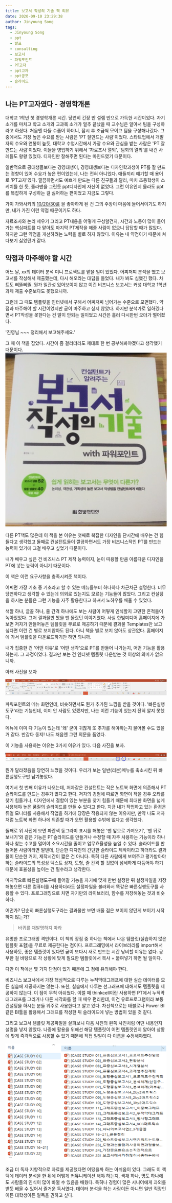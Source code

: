 ```yaml
---
title: 보고서 작성의 기술 책 리뷰
date: 2020-09-10 23:29:38
author: Jinyoung Song
tags:
  - Jinyoung Song
  - ppt
  - 발표
  - consulting
  - 보고서
  - 파워포인트
  - PT고자
  - ppt고자
  - ppt공포
  - 슬라이드
---
```


## 나는 PT고자였다 - 경영학개론

대학교 1학년 첫 경영학개론 시간. 당연히 긴장 반 설렘 반으로 가득한 시간이었다. 자기소개를 마치고 학교 소개와 교과목 소개가 얼추 끝났을 때 교수님은 알아서 팀을 구성하라고 하셨다. 처음엔 다들 수줍어 하더니, 잠시 후 조금씩 모이고 팀을 구성해나갔다. 그 중에서도 가장 높은 수요를 받는 사람은 'PT 잘만드는 사람'이었다. 스타트업에서 개발자의 수요와 연봉이 높듯, 대학교 수업시간에서 가장 수요와 관심을 받는 사람은 'PT 잘만드는 사람'이었다. 이들을 영입하기 위해서 '자료조사 열외', '팀회의 열외'를 내건 사례들도 왕왕 있었다. 디자인만 잘해주면 된다는 마인드였기 때문이다.

일반적으로 공대생들보다는 경영대생이, 경영대생보다는 디자인학과생이 PT를 잘 만드는 경향이 있어 수요가 높은 편이었는데, 나는 전혀 아니었다. 애들끼리 얘기할 때 용어로 'PT고자'였다. 깔끔하면서도 예쁘게 만드는 다른 친구들과 달리, 마치 초등학생이 스케치를 한 듯, 졸라맨을 그린듯 ppt디자인에 자신이 없었다. 그런 이유인지 몰라도 ppt를 복잡하게 구성하는 걸 싫어하는 편이었고 지금도 그렇다.

가이 가와사키의 [10/20/30룰](https://guykawasaki.com/the_102030_rule/) 을 좋아하게 된 건 그의 주장이 마음에 들어서이기도 하지만, 내가 가진 이런 약점 때문이기도 하다.

자료조사와 논리 세우기 그리고 PT내용을 어떻게 구성할건지, 시간과 노동이 많이 들어가는 핵심파트를 다 맡아도 마지막 PT제작을 해줄 사람이 없으니 답답할 때가 많았다. 하지만 그런 약점을 개선하려는 노력을 별로 하지 않았다. 이유는 내 약점이기 때문에 쳐다보기 싫었던거 같다.

## 약점과 마주해야 할 시간

어느 날, xx의 데이터 분석 미니 프로젝트를 맡을 일이 있었다. 어찌저찌 분석을 했고 보고서를 작성해서 제출했는데, 다시 해오라는 대답을 들었다. 내가 봐도 심했긴 했다. 차트도 삐뚤삐뚤. 뭔가 일관성 있어보이지 않고 이건 비즈니스 보고서는 커녕 대학교 1학년 과제 제출 수준보다도 못했으니까.

그런데 그 때도 템플릿을 인터넷에서 구해서 어찌저찌 넘어가는 수준으로 모면했다. 약점과 마주해야 할 시간이었지만 굳이 마주하고 싶지 않았다. 하지만 분석가로 일하겠다면서 PT작성을 못한다는 건 말이 안되는 일이었고 시간은 흘러 다시한번 오더가 떨어졌다.

'진영님 ~~~ 정리해서 보고해주세요.'

그 때 이 책을 잡았다. 시간이 좀 걸리더라도 제대로 한 번 공부해봐야겠다고 생각했기 때문이다.
![책 표지](./writing-report-skill/book_img.jpg)

다른 PT책도 많은데 이 책을 본 이유는 첫째로 복잡한 디자인을 단시간에 배우는 건 힘들다고 생각했고 둘째로 컨설턴트들이 깔끔하면서도 가장 비즈니스적인 PT를 만드는 능력이 있기에 그걸 배우고 싶었기 때문이다.

내가 배우고 싶은 건 비즈니스 PT 제작 능력이지, 눈이 띠용할 만큼 아름다운 디자인을 PT에 넣는 능력이 아니기 때문이다.

이 책은 이런 요구사항을 충족시켜준 책이다.

어쩌면 가장 기초 중 기초라고 할 수 있는 메뉴들부터 하나하나 차근차근 설명한다. 너무 당연하다고 생각할 수 있는데 의외로 있는지도 모르는 기능들이 많았다. 그리고 컨설팅을 하시는 분들은 그런 기능을 자주 활용한다고 하셔서 노하우를 배울 수 있었다.

색깔 하나, 글꼴 하나, 줄 간격 하나에도 보는 사람이 어떻게 인식할지 고민한 흔적들이 녹아있었다. 그저 결과물만 봤을 땐 몰랐던 이야기였다. 사실 한빛미디어 홈페이지에 가보면 저자가 만들어놓은 템플릿을 무료로 제공하기 때문에 결과물 Templates만 보고 싶다면 이런 건 별로 보지않아도 된다. 아니 책을 별로 보지 않아도 상관없다. 홈페이지에 가서 템플릿을 다운로드하기만 하면 되니까.

내가 집중한 건 '어떤 이유'로 '어떤 생각'으로 PT를 만들어 나가는지, 어떤 기능을 활용하는지. 그 과정이었다. 결과만 보는 건 인터넷 템플릿 다운받는 것 이상의 의미가 없으니까.

아래 사진을 보자

![빠른실행도구](./writing-report-skill/fast_execution_tool.jpg)

파워포인트의 메뉴 화면인데, 비슷하면서도 뭔가 추가된 느낌을 받을 것이다. '빠른실행도구'라는 기능인데, 이미 안 사람도 있겠지만, 나는 이런 기능이 있는지 전혀 알지 못했다.

메뉴에 이미 다 기능이 있는데 '왜' 굳이 귀찮게 또 추가를 해야하는지 물어볼 수도 있을거 같다. 반갑다 동지! 나도 처음엔 그런 의문을 품었다.

이 기능을 사용하는 이유는 3가지 이유가 있다. 다음 사진을 보자.

![일반메뉴 축소 후 빠른실행도구만 남겨놓은 화면](./writing-report-skill/after_close_general_menu.jpg)

뭔가 달라졌음을 당연히 느꼈을 것이다. 우리가 보는 일반(리본)메뉴를 축소시킨 뒤 빠른실행도구만 남겨놓았다.

여기서 첫 번째 이유가 나오는데, 저자같은 컨설턴트는 작은 노트북 화면에 의존해서 PT 슬라이드를 만드는 경우가 많다고 한다. 저자의 경험에 따르면 화면이 작을 경우 오타를 찾기 힘들거나, 디자인에서 결함이 있는 부분을 찾기 힘들기 때문에 최대한 화면을 넓게 사용해야 높은 품질의 슬라이드를 만들 수 있다고 한다. 지금 내가 작업하고 있는 환경은 듀얼 모니터를 사용해서 작업을 하기에 당장은 적용되지 않는 이유지만, 만약 나도 저자처럼 노트북 화면 하나에 의존할 때가 오면 활용할 수밖에 없다고 생각했다.

둘째로 위 사진에 보면 파란색 동그라미 표시를 해놓은 '맨 앞으로 가져오기', '맨 뒤로 보내기'와 같은 기능은 PT슬라이드를 만들거나 수정할 때 자주 사용하는 기능이라 하나하나 찾는 수고를 덜어야 소요시간을 줄이고 업무효율성을 높일 수 있다. 슬라이드를 만들어본 사람이라면 알텐데, 단순한 디자인의 간단한 슬라이드 제작이라고 하더라도 결과물이 단순한 거지, 제작시간이 짧은 건 아니다. 특히 다른 사람에게 보여주고 평가받아야 하는 슬라이드의 특성상 텍스트 상자, 도형, 줄 간격 할 것없이 섬세하게 다듬어야 하기 때문에 효율성을 높이는 건 필수라고 생각한다.

마지막으로 빠른실행도구에 들어갈 기능을 자기에 맞게 한번 설정한 뒤 설정파일을 저장해놓으면 다른 컴퓨터를 사용하더라도 설정파일을 불러와서 똑같은 빠른실행도구를 사용할 수 있다. 프로그래밍으로 치면 자기만의 라이브러리, 함수를 저장해놓는 것과 비슷하다.

어떤가? 단순히 빠른실행도구라는 결과물만 보면 배울 점은 보이지 않던게 보이기 시작하지 않는가?


> 바퀴를 재발명하지 마라

유명한 프로그래밍 격언이다. 이 책의 장점 중 하나는 책에서 나온 템플릿(실습하지 않은 템플릿 포함)을 무료로 제공한다는 점이다. 프로그래밍에서 라이브러리를 import해서 사용하듯, 좋은 템플릿이 있다면 굳이 또다시 새로 만드는 시간 낭비할 이유는 없다. 공부한 걸 바탕으로 각 상황에 맞게 필요한 템플릿에서 복사 + 붙여넣기 하면 될 일이다.

다만 이 책에선 몇 가지 단점이 있기 때문에 그 점에 유의해야 한다.

비즈니스 보고서에서 가장 핵심적으로 다루는 누적막대그래프에 대한 실습 데이터를 모든 실습에 제공하지는 않는다. 또한, 실습에서 다루는 선그래프에 대해서도 템플릿을 제공하지 않는다. 이 점이 무척 아쉬웠다. 이럴 때 thinkcell이란 사용하면 PT에서 누적막대그래프를 그리거나 다른 시각화를 할 때 매우 편리한데, 이건 유료프로그램이라 보통 컨설팅을 하시는 분들 위주로 사용한다고 알고 있다. 차선책으로는 태블로나 Power BI 같은 BI툴을 활용해서 그래프를 작성한 뒤 슬라이드에 넣는 방법이 있을 것 같다.

그리고 보고서 템플릿 제공파일을 살펴보니 다음 사진의 왼쪽 사진처럼 어떤 내용인지 설명을 넣지 않았다. 나중에 활용을 위해선 해당 템플릿이 어떤 템플릿인지 알아야 상황에 맞게 즉각적으로 사용할 수 있기 때문에 직접 일일이 다 이름을 수정해야했다.

![보고서템플릿(수정전vs수정후)](./writing-report-skill/unordered_ordered.jpg)

조금 더 독자 지향적으로 자료를 제공했다면 어땠을까 하는 아쉬움이 있다. 그래도 이 책 덕에 데이터 분석을 한 뒤에 어떻게 커뮤니케이션 해야 하는지, 색채 하나, 명도 하나에도 사람들의 인식이 많이 바뀔 수 있음을 배웠다. 특히나 경험이 많은 시니어에게 과외를 받듯 배울 수 있어서 즐거운 독서였다. 데이터 분석을 하는 사람이든 아니면 일반 직장인이든 대학생이든 일독을 권하고 싶다.
